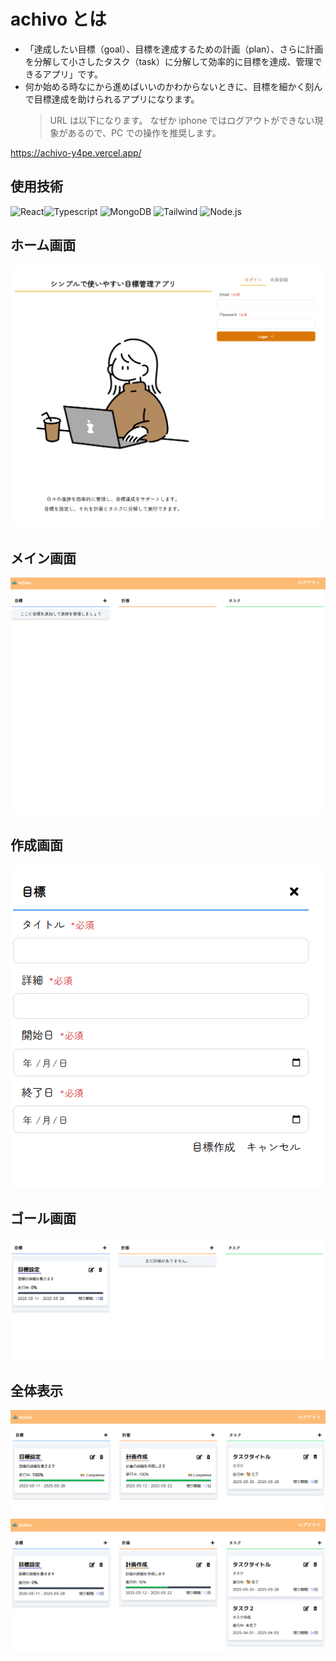 # achivo とは

- 「達成したい目標（goal）、目標を達成するための計画（plan）、さらに計画を分解して小さしたタスク（task）に分解して効率的に目標を達成、管理できるアプリ」です。
- 何か始める時なにから進めばいいのかわからないときに、目標を細かく刻んで目標達成を助けられるアプリになります。
  > URL は以下になります。
  > なぜか iphone ではログアウトができない現象があるので、PC での操作を推奨します。

https://achivo-y4pe.vercel.app/

## 使用技術

![React](https://img.shields.io/badge/React-20232A?style=for-the-badge&logo=react&logoColor=61DAFB)![Typescript](https://img.shields.io/badge/TypeScript-007ACC?style=for-the-badge&logo=typescript&logoColor=white)
![MongoDB](https://img.shields.io/badge/MongoDB-4EA94B?style=for-the-badge&logo=mongodb&logoColor=white)
![Tailwind](https://img.shields.io/badge/Tailwind_CSS-38B2AC?style=for-the-badge&logo=tailwind-css&logoColor=white)
![Node.js](https://img.shields.io/badge/Node.js-43853D?style=for-the-badge&logo=node.js&logoColor=white)

## ホーム画面

![ホーム画面](./frontend/public/images/Home.png)

## メイン画面

![メイン画面](./frontend/public/images/main.png)

## 作成画面

![ゴール作成](./frontend/public/images/creation.png)

## ゴール画面

![ゴール作成](./frontend/public/images/goal.png)

## 全体表示

![全体表示](./frontend/public/images/task1.png)
![全体表示](./frontend/public/images/task2.png)
